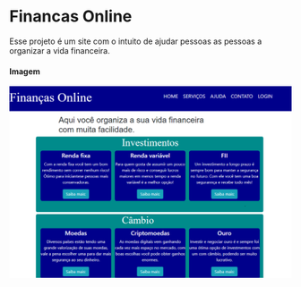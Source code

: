 # Financas Online
Esse projeto é um site com o intuito de ajudar pessoas as pessoas a organizar a vida financeira.

#### Imagem

![Logo do Projeto](img/capa.png)
